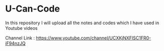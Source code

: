 # U-Can-Code
In this repository I will upload all the notes and codes which I have used in Youtube videos

Channel Link : https://www.youtube.com/channel/UCXKjNXFlSC1FR0-iF94nzJQ
